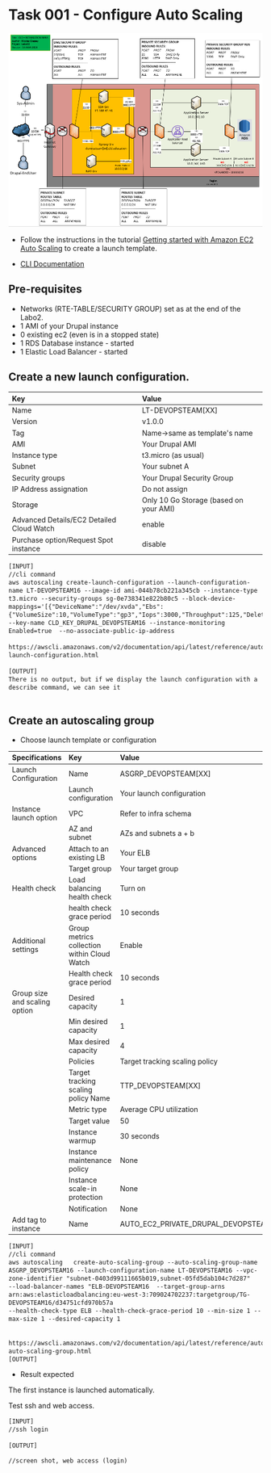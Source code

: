 # Task 001 - Configure Auto Scaling

![Schema](./img/CLD_AWS_INFA.PNG)

* Follow the instructions in the tutorial [Getting started with Amazon EC2 Auto Scaling](https://docs.aws.amazon.com/autoscaling/ec2/userguide/GettingStartedTutorial.html) to create a launch template.

* [CLI Documentation](https://docs.aws.amazon.com/cli/latest/reference/autoscaling/)

## Pre-requisites

* Networks (RTE-TABLE/SECURITY GROUP) set as at the end of the Labo2.
* 1 AMI of your Drupal instance
* 0 existing ec2 (even is in a stopped state)
* 1 RDS Database instance - started
* 1 Elastic Load Balancer - started

## Create a new launch configuration. 

|Key|Value|
|:--|:--|
|Name|LT-DEVOPSTEAM[XX]|
|Version|v1.0.0|
|Tag|Name->same as template's name|
|AMI|Your Drupal AMI|
|Instance type|t3.micro (as usual)|
|Subnet|Your subnet A|
|Security groups|Your Drupal Security Group|
|IP Address assignation|Do not assign|
|Storage|Only 10 Go Storage (based on your AMI)|
|Advanced Details/EC2 Detailed Cloud Watch|enable|
|Purchase option/Request Spot instance|disable|

```
[INPUT]
//cli command
aws autoscaling create-launch-configuration --launch-configuration-name LT-DEVOPSTEAM16 --image-id ami-044b78cb221a345cb --instance-type t3.micro --security-groups sg-0e738341e822b80c5 --block-device-mappings='[{"DeviceName":"/dev/xvda","Ebs":{"VolumeSize":10,"VolumeType":"gp3","Iops":3000,"Throughput":125,"DeleteOnTermination":true,"Encrypted":false}}]' --key-name CLD_KEY_DRUPAL_DEVOPSTEAM16 --instance-monitoring Enabled=true  --no-associate-public-ip-address 

https://awscli.amazonaws.com/v2/documentation/api/latest/reference/autoscaling/create-launch-configuration.html

[OUTPUT]
There is no output, but if we display the launch configuration with a describe command, we can see it


```

## Create an autoscaling group

* Choose launch template or configuration

|Specifications|Key|Value|
|:--|:--|:--|
|Launch Configuration|Name|ASGRP_DEVOPSTEAM[XX]|
||Launch configuration|Your launch configuration|
|Instance launch option|VPC|Refer to infra schema|
||AZ and subnet|AZs and subnets a + b|
|Advanced options|Attach to an existing LB|Your ELB|
||Target group|Your target group|
|Health check|Load balancing health check|Turn on|
||health check grace period|10 seconds|
|Additional settings|Group metrics collection within Cloud Watch|Enable|
||Health check grace period|10 seconds|
|Group size and scaling option|Desired capacity|1|
||Min desired capacity|1|
||Max desired capacity|4|
||Policies|Target tracking scaling policy|
||Target tracking scaling policy Name|TTP_DEVOPSTEAM[XX]|
||Metric type|Average CPU utilization|
||Target value|50|
||Instance warmup|30 seconds|
||Instance maintenance policy|None|
||Instance scale-in protection|None|
||Notification|None|
|Add tag to instance|Name|AUTO_EC2_PRIVATE_DRUPAL_DEVOPSTEAM[XX]|

```
[INPUT]
//cli command
aws autoscaling   create-auto-scaling-group --auto-scaling-group-name ASGRP_DEVOPSTEAM16 --launch-configuration-name LT-DEVOPSTEAM16 --vpc-zone-identifier "subnet-0403d99111665b019,subnet-05fd5dab104c7d287" 
--load-balancer-names "ELB-DEVOPSTEAM16  --target-group-arns arn:aws:elasticloadbalancing:eu-west-3:709024702237:targetgroup/TG-DEVOPSTEAM16/d34751cfd970b57a 
--health-check-type ELB --health-check-grace-period 10 --min-size 1 --max-size 1 --desired-capacity 1


https://awscli.amazonaws.com/v2/documentation/api/latest/reference/autoscaling/create-auto-scaling-group.html
[OUTPUT]
```

* Result expected

The first instance is launched automatically.

Test ssh and web access.

```
[INPUT]
//ssh login

[OUTPUT]
```

```
//screen shot, web access (login)
```
